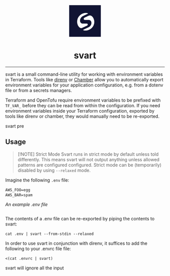 <div align="center">
    <picture>
        <source media="(prefers-color-scheme: dark; max-width: 100px)" srcset="https://github.com/michielvermeir/svart/blob/main/logo/svart.jpg">
        <source media="(prefers-color-scheme: light; max-width: 100px)" srcset="https://github.com/michielvermeir/svart/blob/main/logo/svart.jpg">
        <img alt="The svart logo, a stylized letter S " width="100" src="https://github.com/michielvermeir/svart/blob/main/logo/svart.jpg">
    </picture>
    <h1 style="text-transform: lowercase;">Svart</h1>
</div>

____

svart is a small command-line utility for working with environment variables in Terraform. Tools like [direnv](https://direnv.net) or [Chamber](https://github.com/segmentio/chamber) allow you to automatically export environment variables for your application configuration, e.g. from a dotenv file or from a secrets managers.

Terraform and OpenTofu require environment variables to be prefixed with `TF_VAR_` before they can be read from within the configuration. If you need environment variables inside your Terraform configuration, exported by tools like direnv or chamber, they would manually need to be re-exported. 

svart pre

## Usage

> [!NOTE] Strict Mode
> Svart runs in strict mode by default unless told differently. This means svart will not output anything unless allowed patterns are configured configured. Strict mode can be (temporarily) disabled by using `--relaxed` mode.

Imagine the following `.env` file:

```
AWS_FOO=egg
AWS_BAR=spam
```
_An example .env file_



```shell

```

The contents of a .env file can be re-exported by piping the contents to svart:

```shell
cat .env | svart --from-stdin --relaxed
```

In order to use svart in conjunction with direnv, it suffices to add the following to your .envrc file file:

```shell
<(cat .envrc | svart)
```

svart will ignore all the input